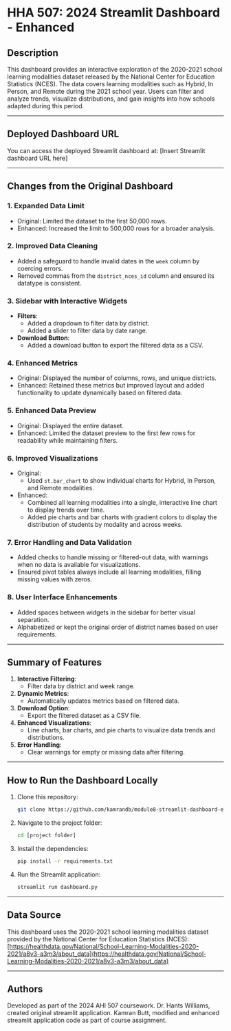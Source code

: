# HHA 507: 2024 Streamlit Dashboard - Enhanced

## Description
This dashboard provides an interactive exploration of the 2020-2021 school learning modalities dataset released by the National Center for Education Statistics (NCES). The data covers learning modalities such as Hybrid, In Person, and Remote during the 2021 school year. Users can filter and analyze trends, visualize distributions, and gain insights into how schools adapted during this period.

---

## Deployed Dashboard URL
You can access the deployed Streamlit dashboard at:
[Insert Streamlit dashboard URL here]

---

## Changes from the Original Dashboard

### 1. **Expanded Data Limit**
- Original: Limited the dataset to the first 50,000 rows.
- Enhanced: Increased the limit to 500,000 rows for a broader analysis.

### 2. **Improved Data Cleaning**
- Added a safeguard to handle invalid dates in the `week` column by coercing errors.
- Removed commas from the `district_nces_id` column and ensured its datatype is consistent.

### 3. **Sidebar with Interactive Widgets**
- **Filters**:
  - Added a dropdown to filter data by district.
  - Added a slider to filter data by date range.
- **Download Button**:
  - Added a download button to export the filtered data as a CSV.

### 4. **Enhanced Metrics**
- Original: Displayed the number of columns, rows, and unique districts.
- Enhanced: Retained these metrics but improved layout and added functionality to update dynamically based on filtered data.

### 5. **Enhanced Data Preview**
- Original: Displayed the entire dataset.
- Enhanced: Limited the dataset preview to the first few rows for readability while maintaining filters.

### 6. **Improved Visualizations**
- Original:
  - Used `st.bar_chart` to show individual charts for Hybrid, In Person, and Remote modalities.
- Enhanced:
  - Combined all learning modalities into a single, interactive line chart to display trends over time.
  - Added pie charts and bar charts with gradient colors to display the distribution of students by modality and across weeks.

### 7. **Error Handling and Data Validation**
- Added checks to handle missing or filtered-out data, with warnings when no data is available for visualizations.
- Ensured pivot tables always include all learning modalities, filling missing values with zeros.

### 8. **User Interface Enhancements**
- Added spaces between widgets in the sidebar for better visual separation.
- Alphabetized or kept the original order of district names based on user requirements.

---

## Summary of Features
1. **Interactive Filtering**:
   - Filter data by district and week range.
2. **Dynamic Metrics**:
   - Automatically updates metrics based on filtered data.
3. **Download Option**:
   - Export the filtered dataset as a CSV file.
4. **Enhanced Visualizations**:
   - Line charts, bar charts, and pie charts to visualize data trends and distributions.
5. **Error Handling**:
   - Clear warnings for empty or missing data after filtering.

---

## How to Run the Dashboard Locally
1. Clone this repository:
   ```bash
   git clone https://github.com/kamrandb/module8-streamlit-dashboard-enhanced
   ```
2. Navigate to the project folder:
   ```bash
   cd [project folder]
   ```
3. Install the dependencies:
   ```bash
   pip install -r requirements.txt
   ```
4. Run the Streamlit application:
   ```bash
   streamlit run dashboard.py
   ```

---

## Data Source
This dashboard uses the 2020-2021 school learning modalities dataset provided by the National Center for Education Statistics (NCES):  
[https://healthdata.gov/National/School-Learning-Modalities-2020-2021/a8v3-a3m3/about_data](https://healthdata.gov/National/School-Learning-Modalities-2020-2021/a8v3-a3m3/about_data)

---

## Authors
Developed as part of the 2024 AHI 507 coursework. Dr. Hants Williams, created original streamlit application. Kamran Butt, modified and enhanced streamlit application code as part of course assignment.
